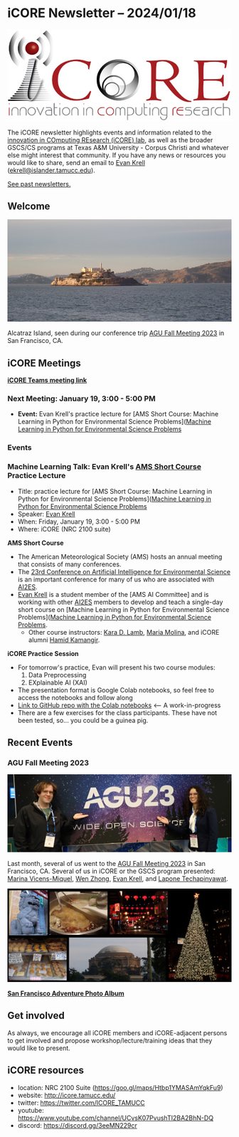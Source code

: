 # iCORE Newsletter – 2024/01/18

![logo](../img/logo_plain_sm.jpg)

The iCORE newsletter highlights events and information related to the [innovation in COmputing REsearch (iCORE) lab](https://icore.tamucc.edu/),
as well as the broader GSCS/CS programs at Texas A&M University - Corpus Christi and whatever else might interest that community.
If you have any news or resources you would like to share, send an email to [Evan Krell](https://scholar.google.com/citations?user=jLuwYGAAAAAJ&hl=en) (ekrell@islander.tamucc.edu).

[See past newsletters.](https://github.com/ekrell/icore_website/tree/main/news)

## Welcome

![Alcatraz](../img/sf_0.jpg)

Alcatraz Island, seen during our conference trip [AGU Fall Meeting 2023](https://www.agu.org/fall-meeting) in San Francisco, CA.

## iCORE Meetings

**[iCORE Teams meeting link](https://teams.microsoft.com/l/meetup-join/19%3Ameeting_MDdlZDBiMTgtYzVjNS00YjhhLWE5OTctY2Y5YzMyYTljNzU5%40thread.v2/0?context=%7B%22Tid%22%3A%2234cbfaf1-67a6-4781-a9ca-514eb2550b66%22%2C%22Oid%22%3A%22994c008b-0707-4f3c-8ac0-73b65e733430%22%2C%22MessageId%22%3A%220%22%7D)**

### Next Meeting: January 19, 3:00 - 5:00 PM

- **Event:** Evan Krell's practice lecture for [AMS Short Course: Machine Learning in Python for Environmental Science Problems]([Machine Learning in Python for Environmental Science Problems](https://www.ametsoc.org/index.cfm/ams/education-careers/careers/professional-development/short-courses/machine-learning-in-python-for-environmental-science-problems2/)

### Events

### Machine Learning Talk: Evan Krell's [AMS Short Course](https://www.ametsoc.org/index.cfm/ams/education-careers/careers/professional-development/short-courses/machine-learning-in-python-for-environmental-science-problems2/) Practice Lecture

- Title: practice lecture for [AMS Short Course: Machine Learning in Python for Environmental Science Problems]([Machine Learning in Python for Environmental Science Problems](https://www.ametsoc.org/index.cfm/ams/education-careers/careers/professional-development/short-courses/machine-learning-in-python-for-environmental-science-problems2/)
- Speaker: [Evan Krell]([https://www.researchgate.net/profile/Waylon-Collins](https://ekrell.github.io/))
- When: Friday, January 19, 3:00 - 5:00 PM
- Where: iCORE (NRC 2100 suite)

**AMS Short Course**

- The American Meteorological Society (AMS) hosts an annual meeting that consists of many conferences. 
- The [23rd Conference on Artificial Intelligence for Environmental Science]() is an important conference for many of us who are associated with [AI2ES]().
- [Evan Krell](https://ekrell.github.io/) is a student member of the [AMS AI Committee] and is working with other [AI2ES]() members to develop and teach a single-day short course on [Machine Learning in Python for Environmental Science Problems]([Machine Learning in Python for Environmental Science Problems](https://www.ametsoc.org/index.cfm/ams/education-careers/careers/professional-development/short-courses/machine-learning-in-python-for-environmental-science-problems2/).
  - Other course instructors: [Kara D. Lamb](https://kdlamb.github.io/), [Maria Molina](https://staff.ucar.edu/users/molina), and iCORE alumni [Hamid Kamangir](https://scholar.google.com/citations?user=YLYJGQ8AAAAJ&hl=en). 

**iCORE Practice Session**

- For tomorrow's practice, Evan will present his two course modules:
  1. Data Preprocessing
  2. EXplainable AI (XAI)
- The presentation format is Google Colab notebooks, so feel free to access the notebooks and follow along
- [Link to GitHub repo with the Colab notebooks](https://github.com/ekrell/ams_ai_shortcourse_2024)  <-- A work-in-progress
- There are a few exercises for the class participants. These have not been tested, so... you could be a guinea pig. 

## Recent Events

### AGU Fall Meeting 2023

![Evan & Marina at AGU](../img/sf_1.jpg)

Last month, several of us went to the [AGU Fall Meeting 2023](https://www.agu.org/fall-meeting) in San Francisco, CA. 
Several of us in iCORE or the GSCS program presented: [Marina Vicens-Miquel](https://marinavicensmiquel.github.io/cv.html), [Wen Zhong](https://scholar.google.com/citations?user=Xj3uOfUAAAAJ&hl=en), [Evan Krell](), and [Lapone Techapinyawat](https://www.wesalab.com/team-members). 

![SF montage](../img/sf_2.jpg)

**[San Francisco Adventure Photo Album](../img/AGU_2023_SanFrancisco.pdf)**





## Get involved

As always, we encourage all iCORE members and iCORE-adjacent persons to get involved and propose workshop/lecture/training ideas that they would like to present.

## iCORE resources

- location: NRC 2100 Suite (https://goo.gl/maps/Htbp1YMASAmYqkFu9)
- website: http://icore.tamucc.edu/
- twitter: https://twitter.com/ICORE_TAMUCC
- youtube: https://www.youtube.com/channel/UCvsK07PvushTI2BA2BhN-DQ
- discord: https://discord.gg/3eeMN229cr
